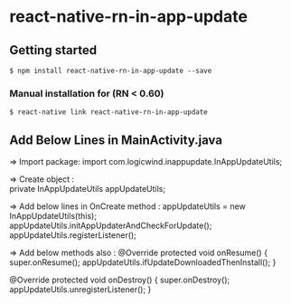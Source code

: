 # react-native-rn-in-app-update

## Getting started

`$ npm install react-native-rn-in-app-update --save`

### Manual installation for (RN < 0.60)

`$ react-native link react-native-rn-in-app-update`

## Add Below Lines in MainActivity.java

=> Import package:
import com.logicwind.inappupdate.InAppUpdateUtils;

=> Create object :  
private InAppUpdateUtils appUpdateUtils;

=> Add below lines in OnCreate method :
appUpdateUtils = new InAppUpdateUtils(this);
appUpdateUtils.initAppUpdaterAndCheckForUpdate();
appUpdateUtils.registerListener();

=> Add below methods also :
@Override
protected void onResume() {
super.onResume();
appUpdateUtils.ifUpdateDownloadedThenInstall();
}

@Override
protected void onDestroy() {
super.onDestroy();
appUpdateUtils.unregisterListener();
}
